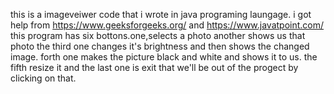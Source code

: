 this is a imageveiwer code that i wrote in java programing laungage.
i got help from https://www.geeksforgeeks.org/ and https://www.javatpoint.com/
this program has six bottons.one,selects a photo another shows us that photo 
the third one changes it's brightness and then shows the changed image.
forth one makes the picture black and white and shows it to us.
the fifth resize it and the last one is exit that we'll be out of the progect by clicking on that. 
